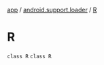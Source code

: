 [app](../../index.md) / [android.support.loader](../index.md) / [R](./index.md)

# R

`class R`
`class R`